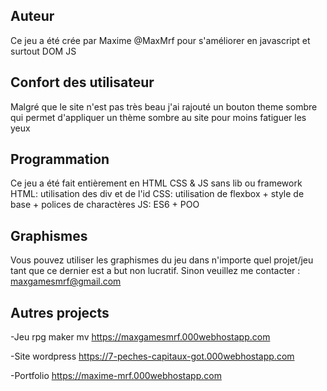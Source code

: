 ## Auteur

Ce jeu a été crée par Maxime @MaxMrf pour s'améliorer en javascript 
et surtout DOM JS

## Confort des utilisateur

Malgré que le site n'est pas très beau j'ai rajouté un bouton theme sombre
qui permet d'appliquer un thème sombre au site pour moins fatiguer les yeux

## Programmation

Ce jeu a été fait entièrement en HTML CSS & JS sans lib ou framework
HTML: utilisation des div et de l'id
CSS: utilisation de flexbox + style de base + polices de charactères
JS: ES6 + POO

## Graphismes

Vous pouvez utiliser les graphismes du jeu dans n'importe quel projet/jeu
tant que ce dernier est a but non lucratif.
Sinon veuillez me contacter : maxgamesmrf@gmail.com

## Autres projects

-Jeu rpg maker mv
https://maxgamesmrf.000webhostapp.com

-Site wordpress
https://7-peches-capitaux-got.000webhostapp.com

-Portfolio
https://maxime-mrf.000webhostapp.com
